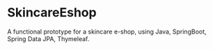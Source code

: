 # SkincareEshop
A functional prototype for a skincare e-shop, using Java, SpringBoot, Spring Data JPA, Thymeleaf.
